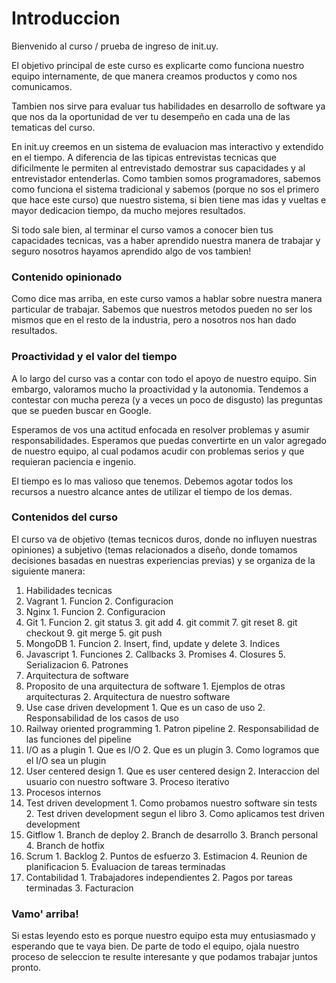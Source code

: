 # Introduccion

Bienvenido al curso / prueba de ingreso de init.uy.

El objetivo principal de este curso es explicarte como funciona nuestro equipo internamente, de que manera creamos productos y como nos comunicamos.

Tambien nos sirve para evaluar tus habilidades en desarrollo de software ya que nos da la oportunidad de ver tu desempeño en cada una de las tematicas del curso.

En init.uy creemos en un sistema de evaluacion mas interactivo y extendido en el tiempo. A diferencia de las tipicas entrevistas tecnicas que dificilmente le permiten al entrevistado demostrar sus capacidades y al entrevistador entenderlas. Como tambien somos programadores, sabemos como funciona el sistema tradicional y sabemos (porque no sos el primero que hace este curso) que nuestro sistema, si bien tiene mas idas y vueltas e mayor dedicacion tiempo, da mucho mejores resultados.

Si todo sale bien, al terminar el curso vamos a conocer bien tus capacidades tecnicas, vas a haber aprendido nuestra manera de trabajar y seguro nosotros hayamos aprendido algo de vos tambien!

### Contenido opinionado

Como dice mas arriba, en este curso vamos a hablar sobre nuestra manera particular de trabajar. Sabemos que nuestros metodos pueden no ser los mismos que en el resto de la industria, pero a nosotros nos han dado resultados.

### Proactividad y el valor del tiempo

A lo largo del curso vas a contar con todo el apoyo de nuestro equipo. Sin embargo, valoramos mucho la proactividad y la autonomia. Tendemos a contestar con mucha pereza (y a veces un poco de disgusto) las preguntas que se pueden buscar en Google.

Esperamos de vos una actitud enfocada en resolver problemas y asumir responsabilidades. Esperamos que puedas convertirte en un valor agregado de nuestro equipo, al cual podamos acudir con problemas serios y que requieran paciencia e ingenio.

El tiempo es lo mas valioso que tenemos. Debemos agotar todos los recursos a nuestro alcance antes de utilizar el tiempo de los demas.

### Contenidos del curso

El curso va de objetivo (temas tecnicos duros, donde no influyen nuestras opiniones) a subjetivo (temas relacionados a diseño, donde tomamos decisiones basadas en nuestras experiencias previas) y se organiza de la siguiente manera:

1. Habilidades tecnicas
  1. Vagrant
    1. Funcion
    2. Configuracion
  2. Nginx
    1. Funcion
    2. Configuracion
  3. Git
    1. Funcion
    2. git status
    3. git add
    4. git commit
    7. git reset
    8. git checkout
    9. git merge
    5. git push
  4. MongoDB
    1. Funcion
    2. Insert, find, update y delete
    3. Indices
  3. Javascript
    1. Funciones
    2. Callbacks
    3. Promises
    4. Closures
    5. Serializacion
    6. Patrones
2. Arquitectura de software
  1. Proposito de una arquitectura de software
    1. Ejemplos de otras arquitecturas
    2. Arquitectura de nuestro software
  2. Use case driven development
    1. Que es un caso de uso
    2. Responsabilidad de los casos de uso
  3. Railway oriented programming
    1. Patron pipeline
    2. Responsabilidad de las funciones del pipeline
  4. I/O as a plugin
  	1. Que es I/O
    2. Que es un plugin
    3. Como logramos que el I/O sea un plugin
  5. User centered design
    1. Que es user centered design
    2. Interaccion del usuario con nuestro software
    3. Proceso iterativo
3. Procesos internos
  1. Test driven development
    1. Como probamos nuestro software sin tests
    2. Test driven development segun el libro
    3. Como aplicamos test driven development
  2. Gitflow
    1. Branch de deploy
    2. Branch de desarrollo
    3. Branch personal
    4. Branch de hotfix
  3. Scrum
    1. Backlog
    2. Puntos de esfuerzo
    3. Estimacion
    4. Reunion de planificacion
    5. Evaluacion de tareas terminadas
  4. Contabilidad
    1. Trabajadores independientes
    2. Pagos por tareas terminadas
    3. Facturacion

### Vamo' arriba!

Si estas leyendo esto es porque nuestro equipo esta muy entusiasmado y esperando que te vaya bien. De parte de todo el equipo, ojala nuestro proceso de seleccion te resulte interesante y que podamos trabajar juntos pronto.